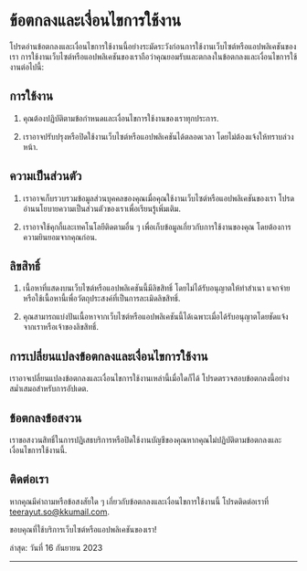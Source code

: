 # ข้อตกลงและเงื่อนไขการใช้งาน

โปรดอ่านข้อตกลงและเงื่อนไขการใช้งานนี้อย่างระมัดระวังก่อนการใช้งานเว็บไซต์หรือแอปพลิเคชันของเรา การใช้งานเว็บไซต์หรือแอปพลิเคชันของเราถือว่าคุณยอมรับและตกลงในข้อตกลงและเงื่อนไขการใช้งานต่อไปนี้:

## การใช้งาน

1. คุณต้องปฏิบัติตามข้อกำหนดและเงื่อนไขการใช้งานของเราทุกประการ.

2. เราอาจปรับปรุงหรือปิดใช้งานเว็บไซต์หรือแอปพลิเคชันได้ตลอดเวลา โดยไม่ต้องแจ้งให้ทราบล่วงหน้า.

## ความเป็นส่วนตัว

1. เราอาจเก็บรวบรวมข้อมูลส่วนบุคคลของคุณเมื่อคุณใช้งานเว็บไซต์หรือแอปพลิเคชันของเรา โปรดอ่านนโยบายความเป็นส่วนตัวของเราเพื่อเรียนรู้เพิ่มเติม.

2. เราอาจใช้คุกกี้และเทคโนโลยีติดตามอื่น ๆ เพื่อเก็บข้อมูลเกี่ยวกับการใช้งานของคุณ โดยต้องการความยินยอมจากคุณก่อน.

## ลิขสิทธิ์

1. เนื้อหาที่แสดงบนเว็บไซต์หรือแอปพลิเคชันนี้มีลิขสิทธิ์ โดยไม่ได้รับอนุญาตให้ทำสำเนา แจกจ่าย หรือใช้เนื้อหานี้เพื่อวัตถุประสงค์ที่เป็นการละเมิดลิขสิทธิ์.

2. คุณสามารถแบ่งปันเนื้อหาจากเว็บไซต์หรือแอปพลิเคชันนี้ได้เฉพาะเมื่อได้รับอนุญาตโดยชัดแจ้งจากเราหรือเจ้าของลิขสิทธิ์.

## การเปลี่ยนแปลงข้อตกลงและเงื่อนไขการใช้งาน

เราอาจเปลี่ยนแปลงข้อตกลงและเงื่อนไขการใช้งานเหล่านี้เมื่อใดก็ได้ โปรดตรวจสอบข้อตกลงนี้อย่างสม่ำเสมอสำหรับการอัปเดต.

## ข้อตกลงข้อสงวน

เราขอสงวนสิทธิ์ในการปฏิเสธบริการหรือปิดใช้งานบัญชีของคุณหากคุณไม่ปฏิบัติตามข้อตกลงและเงื่อนไขการใช้งานนี้.

## ติดต่อเรา

หากคุณมีคำถามหรือข้อสงสัยใด ๆ เกี่ยวกับข้อตกลงและเงื่อนไขการใช้งานนี้ โปรดติดต่อเราที่ [teerayut.so@kkumail.com](mailto:teerayut.so@kkumail.com).

ขอบคุณที่ใช้บริการเว็บไซต์หรือแอปพลิเคชันของเรา!

ล่าสุด: วันที่ 16 กันยายน 2023

--- 
